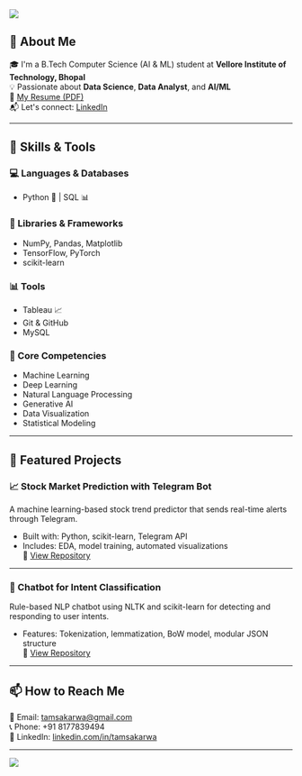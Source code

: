 <img src="https://capsule-render.vercel.app/api?type=waving&color=auto&height=200&section=header&text=Hi,%20I'm%20Tamsa%20Karwa!&fontSize=40&animation=fadeIn&fontAlignY=35&desc=Aspiring%20Data%20Scientist%20%7C%20Data%20Analyst%20%7C%20AI%20Enthusiast&descAlignY=50" />

## 🧠 About Me

🎓 I'm a B.Tech Computer Science (AI & ML) student at **Vellore Institute of Technology, Bhopal**  
💡 Passionate about **Data Science**, **Data Analyst**, and **AI/ML**  
📄 [My Resume (PDF)](./tamsa%20karwa%20DA.pdf)    
📬 Let's connect: [LinkedIn](https://www.linkedin.com/in/tamsakarwa) 

---

## 🔧 Skills & Tools

### 💻 Languages & Databases
- Python 🐍 | SQL 📊

### 🧠 Libraries & Frameworks
- NumPy, Pandas, Matplotlib  
- TensorFlow, PyTorch  
- scikit-learn

### 📊 Tools
- Tableau 📈  
- Git & GitHub  
- MySQL

### 🎯 Core Competencies
- Machine Learning  
- Deep Learning  
- Natural Language Processing  
- Generative AI  
- Data Visualization  
- Statistical Modeling  

---

## 🚀 Featured Projects

### 📈 Stock Market Prediction with Telegram Bot
A machine learning-based stock trend predictor that sends real-time alerts through Telegram.  
- Built with: Python, scikit-learn, Telegram API  
- Includes: EDA, model training, automated visualizations  
🔗 [View Repository](https://github.com/tamsakarwa/Stock-Market-Prediction-with-Telegram-Bot)

---

### 💬 Chatbot for Intent Classification
Rule-based NLP chatbot using NLTK and scikit-learn for detecting and responding to user intents.  
- Features: Tokenization, lemmatization, BoW model, modular JSON structure  
🔗 [View Repository](https://github.com/tamsakarwa/Chatbot.ML)

---

## 📫 How to Reach Me

📧 Email: [tamsakarwa@gmail.com](mailto:tamsakarwa@gmail.com)  
📞 Phone: +91 8177839494  
🔗 LinkedIn: [linkedin.com/in/tamsakarwa](https://www.linkedin.com/in/tamsakarwa)

---

<img src="https://capsule-render.vercel.app/api?type=waving&color=auto&height=100&section=footer"/>

